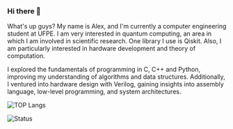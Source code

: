 ### Hi there 👋

<!--
**josejad42/josejad42** is a ✨ _special_ ✨ repository because its `README.md` (this file) appears on your GitHub profile.

Here are some ideas to get you started:

- 🔭 I’m currently working on ...
- 🌱 I’m currently learning ...
- 👯 I’m looking to collaborate on ...
- 🤔 I’m looking for help with ...
- 💬 Ask me about ...
- 📫 How to reach me: ...
- 😄 Pronouns: ...
- ⚡ Fun fact: ...
-->
What's up guys? My name is Alex, and I'm currently a computer engineering student at UFPE. I am very interested in quantum computing, an area in which I am involved in scientific research. One library I use is Qiskit. Also, I am particularly interested in hardware development and theory of computation.

I explored the fundamentals of programming in C, C++ and Python, improving my understanding of algorithms and data structures. Additionally, I ventured into hardware design with Verilog, gaining insights into assembly language, low-level programming, and system architectures.

![TOP Langs](https://github-readme-stats.vercel.app/api/top-langs/?username=josejad42&size_weight=1&count_weight=0&hide=HTML,CSS&layout=donut&theme=dracula)

![Status](https://github-readme-stats.vercel.app/api?username=josejad42&theme=dracula)
